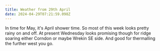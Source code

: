 ```yaml
---
title: Weather from 29th April
date: 2024-04-29T07:21:59.098Z
---
```

In time for May, it's April shower time.  So most of this week looks pretty rainy on and off.  At present Wednesday looks promising though for ridge soaring either Corndon or maybe Wrekin SE side.  And good for thermalling the further west you go.